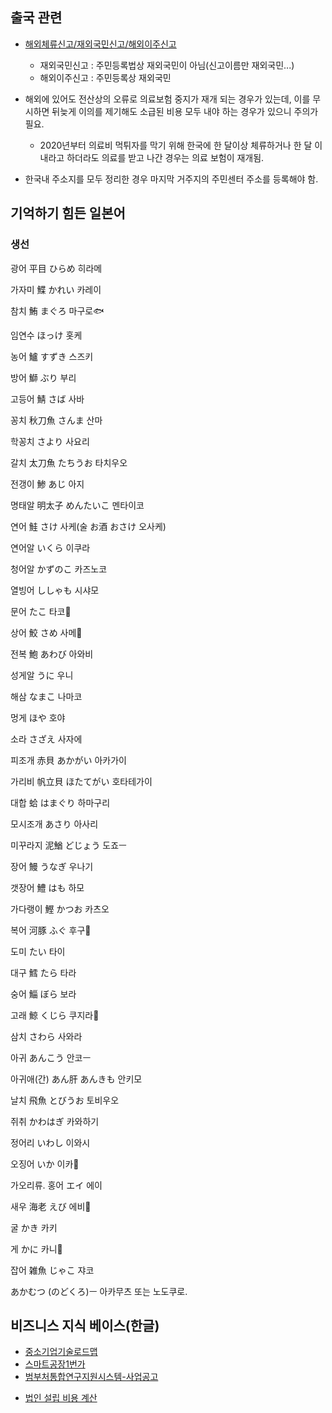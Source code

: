 ## 출국 관련

- [해외체류신고/재외국민신고/해외이주신고](https://yippeee.tistory.com/79)
  - 재외국민신고 : 주민등록법상 재외국민이 아님(신고이름만 재외국민...)
  - 해외이주신고 : 주민등록상 재외국민

- 해외에 있어도 전산상의 오류로 의료보험 중지가 재개 되는 경우가 있는데, 이를 무시하면 뒤늦게 이의를 제기해도 소급된 비용 모두 내야 하는 경우가 있으니 주의가 필요. 
  - 2020년부터 의료비 먹튀자를 막기 위해 한국에 한 달이상 체류하거나 한 달 이내라고 하더라도 의료를 받고 나간 경우는 의료 보험이 재개됨.
- 한국내 주소지를 모두 정리한 경우 마지막 거주지의 주민센터 주소를 등록해야 함. 

## 기억하기 힘든 일본어

### 생선

광어 平目 ひらめ 히라메

가자미 鰈 かれい 카레이

참치 鮪 まぐろ 마구로🐟

임연수 ほっけ 홋케

농어 鱸 すずき 스즈키

방어 鰤 ぶり 부리

고등어 鯖 さば 사바

꽁치 秋刀魚 さんま 산마

학꽁치 さより 사요리

갈치 太刀魚 たちうお 타치우오

전갱이 鯵 あじ 아지

명태알  明太子 めんたいこ 멘타이코

연어 鮭 さけ 사케(술 お酒 おさけ 오사케)

연어알 いくら 이쿠라

청어알 かずのこ 카즈노코

열빙어 ししゃも 시샤모

문어 たこ 타코🐙

상어 鮫 さめ 사메🦈

전복 鮑 あわび 아와비

성게알 うに  우니

해삼 なまこ 나마코

멍게 ほや 호야

소라 さざえ 사자에

피조개 赤貝 あかがい 아카가이

가리비 帆立貝 ほたてがい 호타테가이

대합 蛤 はまぐり 하마구리

모시조개 あさり 아사리

미꾸라지 泥鰌 どじょう  도죠ㅡ

장어 鰻 うなぎ 우나기

갯장어 鱧 はも 하모

가다랭이 鰹 かつお 카츠오

복어 河豚 ふぐ 후구🐡

도미 たい 타이

대구 鱈 たら 타라

숭어 鯔 ぼら 보라

고래 鯨 くじら 쿠지라🐳

삼치 さわら 사와라

아귀 あんこう 안코ㅡ

아귀애(간) あん肝 あんきも 안키모

날치 飛魚 とびうお 토비우오

쥐취 かわはぎ 카와하기

정어리 いわし 이와시

오징어 いか 이카🦑

가오리류. 홍어 エイ 에이

새우 海老 えび 에비🦐

굴 かき 카키

게 かに 카니🦀

잡어 雑魚 じゃこ 쟈코 

あかむつ (のどくろ)ㅡ 아카무츠  또는 노도쿠로. 


## 비즈니스 지식 베이스(한글)

* [중소기업기술로드맵](http://smroadmap.smtech.go.kr/)
* [스마트공장1번가](https://1st.smart-factory.kr/pblancList.do)
* [범부처통합연구지원시스템-사업공고](https://www.iris.go.kr/contents/retrieveBsnsAncmBtinSituListView.do)

- [법인 설립 비용 계산](https://www.startbiz.go.kr/smba/cfs/pop/popFindCmpnyType.do?cmd=goCmpnyCal#null)
